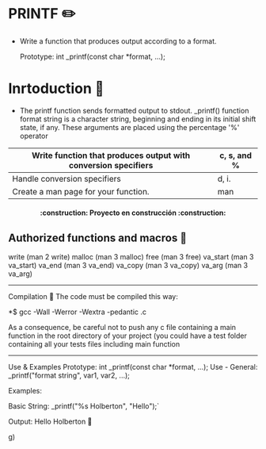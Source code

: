 
# PRINTF  :pencil2:
* Write a function that produces output according to a format.

  Prototype: int _printf(const char *format, ...);

# Inrtoduction :fax: 
* The printf function sends formatted output to stdout.  _printf() function format string is a character string, beginning and ending in its initial shift state, if any.   These arguments are placed using the percentage '%' operator 


| Write function that produces output with conversion specifiers| c, s, and % |
| --- | --- |
|Handle conversion specifiers | d, i.|
| Create a man page for your function. | man |


<h4 align="center">
:construction: Proyecto en construcción :construction:
</h4>

## Authorized functions and macros    :customs:

write (man 2 write) malloc (man 3 malloc) free (man 3 free) va_start (man 3 va_start) va_end (man 3 va_end) va_copy (man 3 va_copy) va_arg (man 3 va_arg)
__________________________________________
Compilation   :hammer:
The code must be compiled this way:

*$ gcc -Wall -Werror -Wextra -pedantic .c

As a consequence, be careful not to push any c file containing a main function in the root directory of your project (you could have a test folder containing all your tests files including main function
__________________________________________________

Use & Examples
Prototype: int _printf(const char *format, ...); Use - General: _printf("format string", var1, var2, ...);   

Examples:

Basic String: _printf("%s Holberton", "Hello");`   

Output: Hello Holberton   :page_facing_up:














g)
